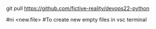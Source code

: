 git pull https://github.com/fictive-reality/devops22-python

#ni <new.file>
#To create new empty files in vsc terminal